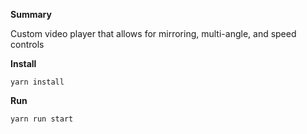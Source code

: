 **Summary**

Custom video player that allows for mirroring, multi-angle, and speed controls

**Install**

```yarn install```

**Run**

```yarn run start```
